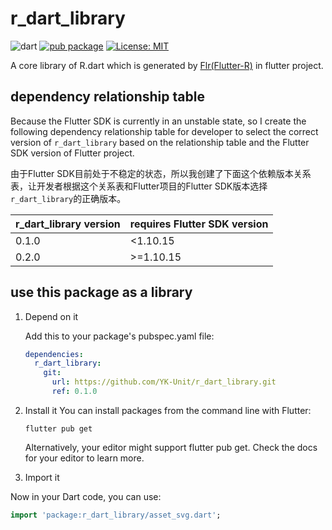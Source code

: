 # r_dart_library
![dart](https://img.shields.io/badge/language-dart-orange.svg) [![pub package](https://img.shields.io/pub/v/r_dart_library.svg)](https://pub.dartlang.org/packages/r_dart_library) [![License: MIT](https://img.shields.io/badge/License-MIT-yellow.svg)](https://opensource.org/licenses/MIT)

A core library of R.dart which is generated by [Flr(Flutter-R)](https://github.com/YK-Unit/Flr) in flutter project.

## dependency relationship table

Because the Flutter SDK is currently in an unstable state, so I create the following dependency relationship table for developer to select the correct version of `r_dart_library` based on the relationship table and the Flutter SDK version of Flutter project.

由于Flutter SDK目前处于不稳定的状态，所以我创建了下面这个依赖版本关系表，让开发者根据这个关系表和Flutter项目的Flutter SDK版本选择`r_dart_library`的正确版本。

| r_dart_library version | requires Flutter SDK version |
| ---------------------- | ---------------------------- |
| 0.1.0                  | <1.10.15                     |
| 0.2.0                  | >=1.10.15                    |

## use this package as a library

1. Depend on it
	
	Add this to your package's pubspec.yaml file:
	
	```yaml
	dependencies:
	  r_dart_library:
	    git:
	      url: https://github.com/YK-Unit/r_dart_library.git
	      ref: 0.1.0
	```
	
2. Install it
   You can install packages from the command line with Flutter:

   ```shell
   flutter pub get
   ```

   Alternatively, your editor might support flutter pub get. Check the docs for your editor to learn more.

3. Import it

  Now in your Dart code, you can use:

  ```dart
  import 'package:r_dart_library/asset_svg.dart';
  ```

